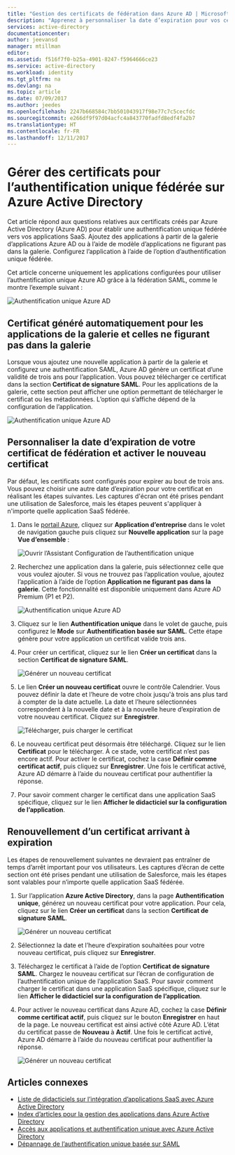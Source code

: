 ```yaml
---
title: "Gestion des certificats de fédération dans Azure AD | Microsoft Docs"
description: "Apprenez à personnaliser la date d’expiration pour vos certificats de fédération, mais aussi à renouveler les certificats arrivant à expiration."
services: active-directory
documentationcenter: 
author: jeevansd
manager: mtillman
editor: 
ms.assetid: f516f7f0-b25a-4901-8247-f5964666ce23
ms.service: active-directory
ms.workload: identity
ms.tgt_pltfrm: na
ms.devlang: na
ms.topic: article
ms.date: 07/09/2017
ms.author: jeedes
ms.openlocfilehash: 2247b668584c7bb501043917f98e77c7c5cecfdc
ms.sourcegitcommit: e266df9f97d04acfc4a843770fadfd8edf4fa2b7
ms.translationtype: HT
ms.contentlocale: fr-FR
ms.lasthandoff: 12/11/2017
---
```

# <a name="manage-certificates-for-federated-single-sign-on-in-azure-active-directory"></a>Gérer des certificats pour l’authentification unique fédérée sur Azure Active Directory
Cet article répond aux questions relatives aux certificats créés par Azure Active Directory (Azure AD) pour établir une authentification unique fédérée vers vos applications SaaS. Ajoutez des applications à partir de la galerie d’applications Azure AD ou à l’aide de modèle d’applications ne figurant pas dans la galerie. Configurez l’application à l’aide de l’option d’authentification unique fédérée.

Cet article concerne uniquement les applications configurées pour utiliser l’authentification unique Azure AD grâce à la fédération SAML, comme le montre l’exemple suivant :

![Authentification unique Azure AD](./media/active-directory-sso-certs/saml_sso.PNG)

## <a name="auto-generated-certificate-for-gallery-and-non-gallery-applications"></a>Certificat généré automatiquement pour les applications de la galerie et celles ne figurant pas dans la galerie
Lorsque vous ajoutez une nouvelle application à partir de la galerie et configurez une authentification SAML, Azure AD génère un certificat d’une validité de trois ans pour l’application. Vous pouvez télécharger ce certificat dans la section **Certificat de signature SAML**. Pour les applications de la galerie, cette section peut afficher une option permettant de télécharger le certificat ou les métadonnées. L’option qui s’affiche dépend de la configuration de l’application.

![Authentification unique Azure AD](./media/active-directory-sso-certs/saml_certificate_download.png)

## <a name="customize-the-expiration-date-for-your-federation-certificate-and-roll-it-over-to-a-new-certificate"></a>Personnaliser la date d’expiration de votre certificat de fédération et activer le nouveau certificat
Par défaut, les certificats sont configurés pour expirer au bout de trois ans. Vous pouvez choisir une autre date d’expiration pour votre certificat en réalisant les étapes suivantes.
Les captures d'écran ont été prises pendant une utilisation de Salesforce, mais les étapes peuvent s'appliquer à n'importe quelle application SaaS fédérée.

1. Dans le [portail Azure](https://aad.portal.azure.com), cliquez sur **Application d’entreprise** dans le volet de navigation gauche puis cliquez sur **Nouvelle application** sur la page **Vue d’ensemble** :

   ![Ouvrir l’Assistant Configuration de l’authentification unique](./media/active-directory-sso-certs/enterprise_application_new_application.png)

2. Recherchez une application dans la galerie, puis sélectionnez celle que vous voulez ajouter. Si vous ne trouvez pas l’application voulue, ajoutez l’application à l’aide de l’option **Application ne figurant pas dans la galerie**. Cette fonctionnalité est disponible uniquement dans Azure AD Premium (P1 et P2).

    ![Authentification unique Azure AD](./media/active-directory-sso-certs/add_gallery_application.png)

3. Cliquez sur le lien **Authentification unique** dans le volet de gauche, puis configurez le **Mode** sur **Authentification basée sur SAML**. Cette étape génère pour votre application un certificat valide trois ans.

4. Pour créer un certificat, cliquez sur le lien **Créer un certificat** dans la section **Certificat de signature SAML**.

    ![Générer un nouveau certificat](./media/active-directory-sso-certs/create_new_certficate.png)

5. Le lien **Créer un nouveau certificat** ouvre le contrôle Calendrier. Vous pouvez définir la date et l’heure de votre choix jusqu'à trois ans plus tard à compter de la date actuelle. La date et l’heure sélectionnées correspondent à la nouvelle date et à la nouvelle heure d’expiration de votre nouveau certificat. Cliquez sur **Enregistrer**.

    ![Télécharger, puis charger le certificat](./media/active-directory-sso-certs/certifcate_date_selection.PNG)

6. Le nouveau certificat peut désormais être téléchargé. Cliquez sur le lien **Certificat** pour le télécharger. À ce stade, votre certificat n’est pas encore actif. Pour activer le certificat, cochez la case **Définir comme certificat actif**, puis cliquez sur **Enregistrer**. Une fois le certificat activé, Azure AD démarre à l’aide du nouveau certificat pour authentifier la réponse.

7.  Pour savoir comment charger le certificat dans une application SaaS spécifique, cliquez sur le lien **Afficher le didacticiel sur la configuration de l’application**.

## <a name="renew-a-certificate-that-will-soon-expire"></a>Renouvellement d’un certificat arrivant à expiration
Les étapes de renouvellement suivantes ne devraient pas entraîner de temps d’arrêt important pour vos utilisateurs. Les captures d’écran de cette section ont été prises pendant une utilisation de Salesforce, mais les étapes sont valables pour n’importe quelle application SaaS fédérée.

1. Sur l’application **Azure Active Directory**, dans la page **Authentification unique**, générez un nouveau certificat pour votre application. Pour cela, cliquez sur le lien **Créer un certificat** dans la section **Certificat de signature SAML**.

    ![Générer un nouveau certificat](./media/active-directory-sso-certs/create_new_certficate.png)

2. Sélectionnez la date et l’heure d’expiration souhaitées pour votre nouveau certificat, puis cliquez sur **Enregistrer**.

3. Téléchargez le certificat à l’aide de l’option **Certificat de signature SAML**. Chargez le nouveau certificat sur l’écran de configuration de l’authentification unique de l’application SaaS. Pour savoir comment charger le certificat dans une application SaaS spécifique, cliquez sur le lien **Afficher le didacticiel sur la configuration de l’application**.
   
4. Pour activer le nouveau certificat dans Azure AD, cochez la case **Définir comme certificat actif**, puis cliquez sur le bouton **Enregistrer** en haut de la page. Le nouveau certificat est ainsi activé côté Azure AD. L’état du certificat passe de **Nouveau** à **Actif**. Une fois le certificat activé, Azure AD démarre à l’aide du nouveau certificat pour authentifier la réponse. 
   
    ![Générer un nouveau certificat](./media/active-directory-sso-certs/new_certificate_download.png)

## <a name="related-articles"></a>Articles connexes
* [Liste de didacticiels sur l’intégration d’applications SaaS avec Azure Active Directory](active-directory-saas-tutorial-list.md)
* [Index d’articles pour la gestion des applications dans Azure Active Directory](active-directory-apps-index.md)
* [Accès aux applications et authentification unique avec Azure Active Directory](active-directory-appssoaccess-whatis.md)
* [Dépannage de l’authentification unique basée sur SAML](active-directory-saml-debugging.md)
